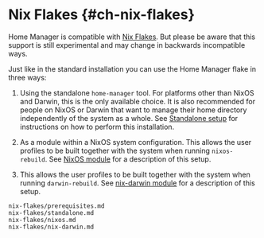 # Nix Flakes {#ch-nix-flakes}

Home Manager is compatible with [Nix
Flakes](https://nixos.wiki/wiki/Flakes). But please be aware that this
support is still experimental and may change in backwards
incompatible ways.

Just like in the standard installation you can use the Home Manager
flake in three ways:

1.  Using the standalone `home-manager` tool. For platforms other than
    NixOS and Darwin, this is the only available choice. It is also
    recommended for people on NixOS or Darwin that want to manage their
    home directory independently of the system as a whole. See
    [Standalone setup](#sec-flakes-standalone) for instructions on how
    to perform this installation.

2.  As a module within a NixOS system configuration. This allows the
    user profiles to be built together with the system when running
    `nixos-rebuild`. See [NixOS module](#sec-flakes-nixos-module) for a
    description of this setup.

3.  This allows the user profiles to be built together with the system
    when running `darwin-rebuild`. See [nix-darwin
    module](#sec-flakes-nix-darwin-module) for a description of this
    setup.

```{=include=} sections
nix-flakes/prerequisites.md
nix-flakes/standalone.md
nix-flakes/nixos.md
nix-flakes/nix-darwin.md
```


